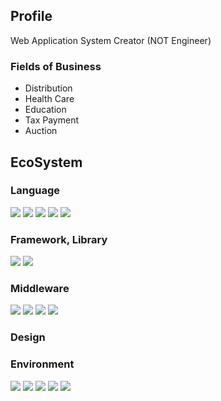 ## Profile

Web Application System Creator (NOT Engineer)

### Fields of Business

- Distribution
- Health Care
- Education
- Tax Payment
- Auction

## EcoSystem

### Language

<p>
<img src="https://img.shields.io/badge/Javascript-276DC3.svg?logo=javascript&style=flat">
<img src="https://img.shields.io/badge/-TypeScript-007ACC.svg?logo=typescript&style=flat&logoColor=white">
<img src="https://img.shields.io/badge/PHP-777BB4.svg?logo=php&style=flat&logoColor=white">
<img src="https://img.shields.io/badge/-CSS3-1572B6.svg?logo=css3&style=flat">
<img src="https://img.shields.io/badge/-HTML5-333.svg?logo=html5&style=flat">
</p>

### Framework, Library

<p>
<img src="https://img.shields.io/badge/React-61DAFB.svg?logo=react&style=flat&logoColor=white">
<img src="https://img.shields.io/badge/-Rails-CC0000.svg?logo=rubyonrails&style=flat">
</p>

### Middleware

<p>
<img src="https://img.shields.io/badge/-Oracle-f80000.svg?logo=oracle&style=flat">
<img src="https://img.shields.io/badge/-PostgreSQL-336791.svg?logo=postgresql&style=flat&logoColor=white">
<img src="https://img.shields.io/badge/-Apache-D22128.svg?logo=apache&style=flat">
<img src="https://img.shields.io/badge/-Nginx-bfcfcf.svg?logo=nginx&style=flat">
</p>

### Design


### Environment

<p>
<img src="https://img.shields.io/badge/-intellij%20IDEA-000.svg?logo=intellij-idea&style=flat">
<img src="https://img.shields.io/badge/-Amazon%20AWS-232F3E.svg?logo=amazon-aws&style=flat">
<img src="https://img.shields.io/badge/-Google%20Cloud-EEE.svg?logo=google-cloud&style=flat">
<img src="https://img.shields.io/badge/-GitHub-181717.svg?logo=github&style=flat">
<img src="https://img.shields.io/badge/-Docker-EEE.svg?logo=docker&style=flat">
</p>

<!--
**a-takahagi/a-takahagi** is a ✨ _special_ ✨ repository because its `README.md` (this file) appears on your GitHub profile.

Here are some ideas to get you started:

- 🔭 I’m currently working on ...
- 🌱 I’m currently learning ...
- 👯 I’m looking to collaborate on ...
- 🤔 I’m looking for help with ...
- 💬 Ask me about ...
- 📫 How to reach me: ...
- 😄 Pronouns: ...
- ⚡ Fun fact: ...
-->
